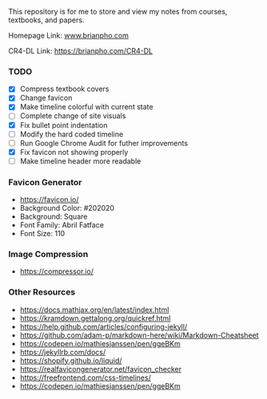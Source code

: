 This repository is for me to store and view my notes from courses, textbooks, and papers.

Homepage Link:  www.brianpho.com

CR4-DL Link: https://brianpho.com/CR4-DL

### TODO
- [x] Compress textbook covers
- [x] Change favicon
- [x] Make timeline colorful with current state
- [ ] Complete change of site visuals 
- [x] Fix bullet point indentation
- [ ] Modify the hard coded timeline
- [ ] Run Google Chrome Audit for futher improvements
- [x] Fix favicon not showing properly
- [ ] Make timeline header more readable

### Favicon Generator
 * https://favicon.io/
 * Background Color: #202020
 * Background: Square
 * Font Family: Abril Fatface
 * Font Size: 110

### Image Compression
 * https://compressor.io/
 
### Other Resources
 * https://docs.mathjax.org/en/latest/index.html
 * https://kramdown.gettalong.org/quickref.html
 * https://help.github.com/articles/configuring-jekyll/
 * https://github.com/adam-p/markdown-here/wiki/Markdown-Cheatsheet
 * https://codepen.io/mathiesjanssen/pen/ggeBKm
 * https://jekyllrb.com/docs/
 * https://shopify.github.io/liquid/
 * https://realfavicongenerator.net/favicon_checker
 * https://freefrontend.com/css-timelines/
 * https://codepen.io/mathiesjanssen/pen/ggeBKm
